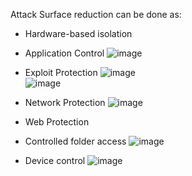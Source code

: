 Attack Surface reduction can be done as:
* Hardware-based isolation
* Application Control
  ![image](https://github.com/AbhishekPratap9/SOC-Analysis/assets/156197198/c89bf932-63e1-4d1f-a162-8356a8cb394a)

* Exploit Protection
  ![image](https://github.com/AbhishekPratap9/SOC-Analysis/assets/156197198/cc245e26-3756-443b-b5c5-51c9c3d655ed)<br>
  ![image](https://github.com/AbhishekPratap9/SOC-Analysis/assets/156197198/7f734f01-d59d-4d5f-b13b-67d5ef6a9035)


* Network Protection
  ![image](https://github.com/AbhishekPratap9/SOC-Analysis/assets/156197198/77dd0ba3-3b4c-4cba-b92a-1da01680238a)

* Web Protection
* Controlled folder access
  ![image](https://github.com/AbhishekPratap9/SOC-Analysis/assets/156197198/48590309-55c3-4c33-a34f-3662c0ba235c)

* Device control
  ![image](https://github.com/AbhishekPratap9/SOC-Analysis/assets/156197198/991e4029-d0c7-4dd4-b973-41fe0e7a1245)

  
